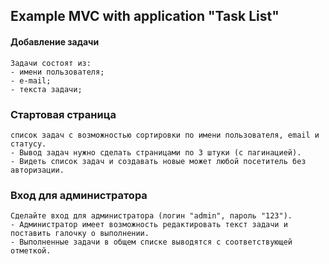 ﻿## Example MVC with application "Task List"

#### Добавление задачи
```
Задачи состоят из:
- имени пользователя;
- е-mail;
- текста задачи;
```

### Стартовая страница
```
список задач с возможностью сортировки по имени пользователя, email и статусу.
- Вывод задач нужно сделать страницами по 3 штуки (с пагинацией).
- Видеть список задач и создавать новые может любой посетитель без авторизации.
```

### Вход для администратора
```
Сделайте вход для администратора (логин "admin", пароль "123").
- Администратор имеет возможность редактировать текст задачи и поставить галочку о выполнении.
- Выполненные задачи в общем списке выводятся с соответствующей отметкой.
```

